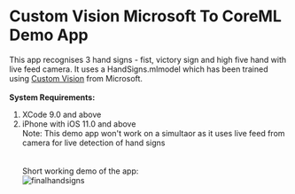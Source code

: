 # Custom Vision Microsoft To CoreML Demo App
This app recognises 3 hand signs - fist, victory sign and high five hand with live feed camera. It uses a HandSigns.mlmodel which has been trained using <a href="https://customvision.ai/">Custom Vision</a> from Microsoft.
<br><br>
<b>System Requirements:</b>
1. XCode 9.0 and above <br>
2. iPhone with iOS 11.0 and above <br>
Note: This demo app won't work on a simultaor as it uses live feed from camera for live detection of hand signs <br>
<br><br>
Short working demo of the app:<br>
![finalhandsigns](https://user-images.githubusercontent.com/14230368/42214122-3b65ef56-7ed8-11e8-9643-e5659f7b96ce.gif)
